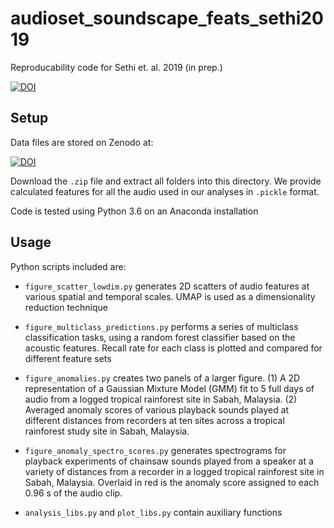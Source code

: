 # audioset_soundscape_feats_sethi2019
Reproducability code for Sethi et. al. 2019 (in prep.)

[![DOI](https://zenodo.org/badge/112852626.svg)](https://zenodo.org/badge/latestdoi/112852626)

## Setup
Data files are stored on Zenodo at:

[![DOI](https://zenodo.org/badge/DOI/10.5281/zenodo.3491914.svg)](https://doi.org/10.5281/zenodo.3491914)

Download the `.zip` file and extract all folders into this directory. We provide calculated features for all the audio used in our analyses in `.pickle` format.

Code is tested using Python 3.6 on an Anaconda installation

## Usage
Python scripts included are:
 
* `figure_scatter_lowdim.py` generates 2D scatters of audio features at various spatial and temporal scales. UMAP is used as a dimensionality reduction technique

* `figure_multiclass_predictions.py` performs a series of multiclass classification tasks, using a random forest classifier based on the acoustic features. Recall rate for each class is plotted and compared for different feature sets

* `figure_anomalies.py` creates two panels of a larger figure. (1) A 2D representation of a Gaussian Mixture Model (GMM) fit to 5 full days of audio from a logged tropical rainforest site in Sabah, Malaysia. (2) Averaged anomaly scores of various playback sounds played at different distances from recorders at ten sites across a tropical rainforest study site in Sabah, Malaysia.

* `figure_anomaly_spectro_scores.py` generates spectrograms for playback experiments of chainsaw sounds played from a speaker at a variety of distances from a recorder in a logged tropical rainforest site in Sabah, Malaysia. Overlaid in red is the anomaly score assigned to each 0.96 s of the audio clip.

* `analysis_libs.py` and `plot_libs.py` contain auxiliary functions
